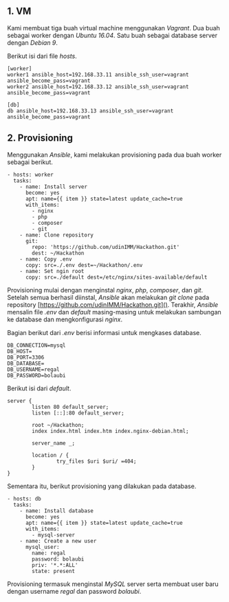 ## 1. VM

Kami membuat tiga buah virtual machine menggunakan *Vagrant*. Dua buah sebagai worker dengan *Ubuntu 16.04*. Satu buah sebagai database server dengan *Debian 9*.

Berikut isi dari file *hosts*.

```
[worker]
worker1 ansible_host=192.168.33.11 ansible_ssh_user=vagrant ansible_become_pass=vagrant
worker2 ansible_host=192.168.33.12 ansible_ssh_user=vagrant ansible_become_pass=vagrant

[db]
db ansible_host=192.168.33.13 ansible_ssh_user=vagrant ansible_become_pass=vagrant
```

## 2. Provisioning

Menggunakan *Ansible*, kami melakukan provisioning pada dua buah worker sebagai berikut.

```
- hosts: worker
  tasks:
    - name: Install server
      become: yes
      apt: name={{ item }} state=latest update_cache=true
      with_items:
        - nginx
        - php
        - composer
        - git
    - name: Clone repository
      git:
        repo: 'https://github.com/udinIMM/Hackathon.git'
        dest: ~/Hackathon
    - name: Copy .env
      copy: src=./.env dest=~/Hackathon/.env
    - name: Set ngin root
      copy: src=./default dest=/etc/nginx/sites-available/default
```

Provisioning mulai dengan menginstal *nginx*, *php*, *composer*, dan *git*. Setelah semua berhasil diinstal, *Ansible* akan melakukan *git clone* pada repository [https://github.com/udinIMM/Hackathon.git](). Terakhir, *Ansible* mensalin file *.env* dan *default* masing-masing untuk melakukan sambungan ke database dan mengkonfigurasi *nginx*.

Bagian berikut dari *.env* berisi informasi untuk mengkases database.

```
DB_CONNECTION=mysql
DB_HOST=
DB_PORT=3306
DB_DATABASE=
DB_USERNAME=regal
DB_PASSWORD=bolaubi
```

Berikut isi dari *default*.

```
server {
        listen 80 default_server;
        listen [::]:80 default_server;
        
        root ~/Hackathon;
        index index.html index.htm index.nginx-debian.html;
        
        server_name _;
       
        location / {
                try_files $uri $uri/ =404;
        }
}
```

Sementara itu, berikut provisioning yang dilakukan pada database.

```
- hosts: db
  tasks:
    - name: Install database
      become: yes
      apt: name={{ item }} state=latest update_cache=true
      with_items:
        - mysql-server
    - name: Create a new user
      mysql_user:
        name: regal
        password: bolaubi
        priv: '*.*:ALL'
        state: present
```

Provisioning termasuk menginstal *MySQL* server serta membuat user baru dengan username *regal* dan password *bolaubi*.
